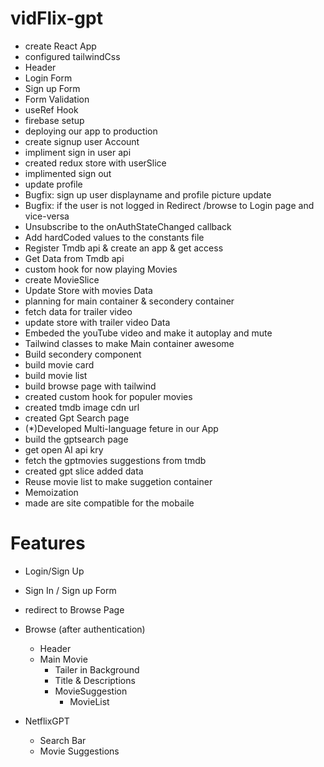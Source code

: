 # vidFlix-gpt

- create React App
- configured tailwindCss
- Header
- Login Form
- Sign up Form
- Form Validation
- useRef Hook
- firebase setup
- deploying our app to production
- create signup user Account
- impliment sign in user api
- created redux store with userSlice
- implimented sign out
- update profile
- Bugfix: sign up user displayname and profile picture update
- Bugfix: if the user is not logged in Redirect /browse to Login page and vice-versa
- Unsubscribe to the onAuthStateChanged callback
- Add hardCoded values to the constants file
- Register Tmdb api & create an app & get access 
- Get Data from Tmdb api
- custom hook for now playing Movies
- create MovieSlice
- Update Store with movies Data
- planning for main container & secondery container
- fetch data for trailer video
- update store with trailer video Data 
- Embeded the youTube video and make it autoplay and mute 
- Tailwind classes to make Main container awesome
- Build secondery component
- build movie card
- build movie list 
- build browse page with tailwind
- created custom hook for populer movies 
- created tmdb image cdn url
- created Gpt Search page
- (*)Developed Multi-language feture in our App
- build the gptsearch page
- get open AI api kry
- fetch the gptmovies suggestions from tmdb
-  created gpt slice added data
- Reuse movie list to make suggetion container
- Memoization
- made are site compatible for the mobaile


# Features

- Login/Sign Up
- Sign In / Sign up Form
- redirect to Browse Page
- Browse (after authentication)

  - Header
  - Main Movie
    - Tailer in Background
    - Title & Descriptions
    - MovieSuggestion
      - MovieList  

- NetflixGPT
  - Search Bar
  - Movie Suggestions
